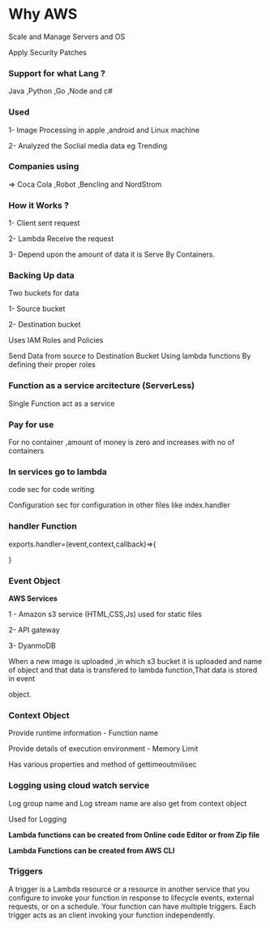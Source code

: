 # Why AWS

Scale and Manage Servers and OS

Apply Security Patches
### Support for what Lang ?
Java ,Python ,Go ,Node and c#

### Used

 1- Image Processing in apple ,android and Linux machine 
 
 2- Analyzed the Soclial media data eg Trending 
 
### Companies using 

 =>  Coca Cola ,Robot ,Bencling and NordStrom
 
### How it Works ?
 
 1- Client sent request
 
 2- Lambda Receive the request
 
 3- Depend upon the amount of data it is Serve By Containers.

### Backing Up data 

Two buckets for data 

1- Source bucket

2- Destination bucket

Uses IAM Roles and Policies

Send Data from source to Destination Bucket Using lambda functions By defining their proper roles

### Function as a service arcitecture (ServerLess)

Single Function act as a service 

### Pay for use 

For no container ,amount of money is zero and increases with no of containers

### In services go to lambda  

code sec  for code writing 

Configuration sec for configuration in other files like index.handler 

### handler Function

exports.handler=(event,context,callback)=>{

}

### Event Object 

**AWS Services**

1 - Amazon s3 service (HTML,CSS,Js) used for static files

2-  API gateway

3- DyanmoDB

When a new image is uploaded ,in which s3 bucket it is uploaded and name of object and that data is transfered to lambda function,That data is stored in event 

object.

### Context Object

Provide runtime information - Function name

Provide details of execution environment - Memory Limit

Has various properties and method of gettimeoutmilisec

### Logging using cloud watch service 

Log group name and Log stream name are also get from context object

Used for Logging 

**Lambda functions can be created from Online code Editor or from Zip file**

**Lambda Functions can be created  from AWS CLI**

### Triggers

A trigger is a Lambda resource or a resource in another service that you configure to invoke your function in response to lifecycle events, external requests, or on a schedule. Your function can have multiple triggers. Each trigger acts as an client invoking your function independently.







